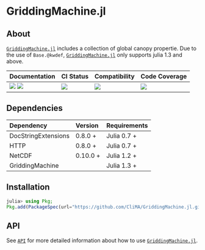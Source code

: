 # GriddingMachine.jl

<!-- Links and shortcuts -->
[gm-url]: https://github.com/CliMA/GriddingMachine.jl
[gm-api]: https://CliMA.github.io/GriddingMachine.jl/stable/API/

[dev-img]: https://img.shields.io/badge/docs-dev-blue.svg
[dev-url]: https://CliMA.github.io/GriddingMachine.jl/dev/

[rel-img]: https://img.shields.io/badge/docs-stable-blue.svg
[rel-url]: https://CliMA.github.io/GriddingMachine.jl/stable/

[st-img]: https://github.com/CliMA/GriddingMachine.jl/workflows/JuliaStable/badge.svg?branch=master
[st-url]: https://github.com/CliMA/GriddingMachine.jl/actions?query=branch%3A"master"++workflow%3A"JuliaStable"

[min-img]: https://github.com/CliMA/GriddingMachine.jl/workflows/Julia-1.3/badge.svg?branch=master
[min-url]: https://github.com/CliMA/GriddingMachine.jl/actions?query=branch%3A"master"++workflow%3A"Julia-1.3"

[cov-img]: https://codecov.io/gh/CliMA/GriddingMachine.jl/branch/master/graph/badge.svg
[cov-url]: https://codecov.io/gh/CliMA/GriddingMachine.jl

## About

[`GriddingMachine.jl`][gm-url] includes a collection of global canopy propertie. Due to the use of `Base.@kwdef`, [`GriddingMachine.jl`][gm-url] only supports julia 1.3 and above.

| Documentation                                   | CI Status             | Compatibility           | Code Coverage           |
|:------------------------------------------------|:----------------------|:------------------------|:------------------------|
| [![][dev-img]][dev-url] [![][rel-img]][rel-url] | [![][st-img]][st-url] | [![][min-img]][min-url] | [![][cov-img]][cov-url] |




## Dependencies

| Dependency          | Version  | Requirements |
|:--------------------|:---------|:-------------|
| DocStringExtensions | 0.8.0 +  | Julia 0.7 +  |
| HTTP                | 0.8.0 +  | Julia 0.7 +  |
| NetCDF              | 0.10.0 + | Julia 1.2 +  |
| GriddingMachine     |          | Julia 1.3 +  |




## Installation
```julia
julia> using Pkg;
Pkg.add(PackageSpec(url="https://github.com/CliMA/GriddingMachine.jl.git"));
```




## API
See [`API`][gm-api] for more detailed information about how to use [`GriddingMachine.jl`][gm-url].
